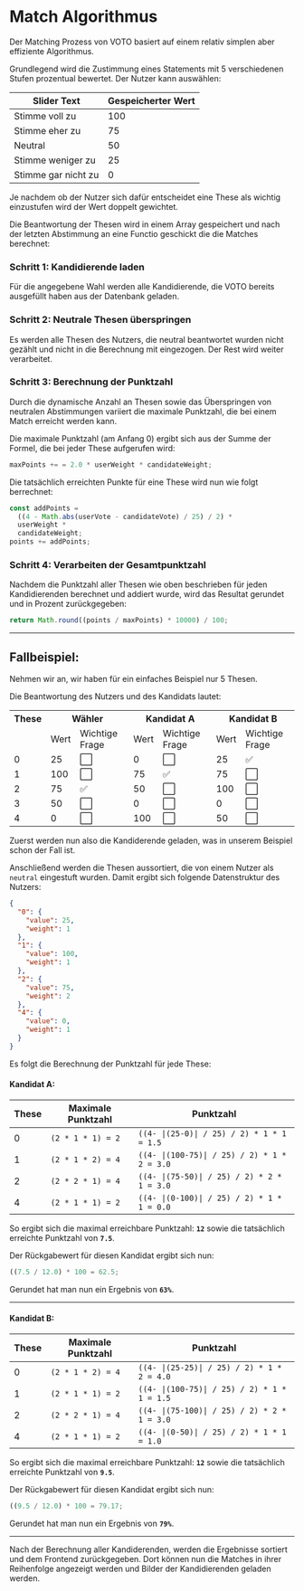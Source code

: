 # Match Algorithmus

Der Matching Prozess von VOTO basiert auf einem relativ simplen aber effiziente Algorithmus.

Grundlegend wird die Zustimmung eines Statements mit 5 verschiedenen Stufen prozentual bewertet. Der Nutzer kann auswählen:

| Slider Text         | Gespeicherter Wert |
| ------------------- | ------------------ |
| Stimme voll zu      | 100                |
| Stimme eher zu      | 75                 |
| Neutral             | 50                 |
| Stimme weniger zu   | 25                 |
| Stimme gar nicht zu | 0                  |

Je nachdem ob der Nutzer sich dafür entscheidet eine These als wichtig einzustufen wird der Wert doppelt gewichtet.

Die Beantwortung der Thesen wird in einem Array gespeichert und nach der letzten Abstimmung an eine Functio geschickt die die Matches berechnet:

### Schritt 1: Kandidierende laden

Für die angegebene Wahl werden alle Kandidierende, die VOTO bereits ausgefüllt haben aus der Datenbank geladen.

### Schritt 2: Neutrale Thesen überspringen

Es werden alle Thesen des Nutzers, die neutral beantwortet wurden nicht gezählt und nicht in die Berechnung mit eingezogen. Der Rest wird weiter verarbeitet.

### Schritt 3: Berechnung der Punktzahl

Durch die dynamische Anzahl an Thesen sowie das Überspringen von neutralen Abstimmungen variiert die maximale Punktzahl, die bei einem Match erreicht werden kann.

Die maximale Punktzahl (am Anfang 0) ergibt sich aus der Summe der Formel, die bei jeder These aufgerufen wird:

```typescript
maxPoints += = 2.0 * userWeight * candidateWeight;
```

Die tatsächlich erreichten Punkte für eine These wird nun wie folgt berrechnet:

```typescript
const addPoints =
  ((4 - Math.abs(userVote - candidateVote) / 25) / 2) *
  userWeight *
  candidateWeight;
points += addPoints;
```

### Schritt 4: Verarbeiten der Gesamtpunktzahl

Nachdem die Punktzahl aller Thesen wie oben beschrieben für jeden Kandidierenden berechnet und addiert wurde, wird das Resultat gerundet und in Prozent zurückgegeben:

```typescript
return Math.round((points / maxPoints) * 10000) / 100;
```

---

## Fallbeispiel:

Nehmen wir an, wir haben für ein einfaches Beispiel nur 5 Thesen.

Die Beantwortung des Nutzers und des Kandidats lautet:

<table>
 <tr>
  <th >These</th>
  <th colspan="2"> Wähler</th>
  <th colspan="2"> Kandidat A</th>
  <th colspan="2"> Kandidat B</th>
 </tr>
 <tr>
  <td>&nbsp;</td>
  <td>Wert</td>
  <td>Wichtige Frage</td>
  <td>Wert</td>
  <td>Wichtige Frage</td>
  <td>Wert</td>
  <td>Wichtige Frage</td>
 </tr>
 <tr>
 <td>0</td>
  <td>25</td>
 <td>⬜️ </td>
 <td>0</td>
 <td>⬜️ </td>
 <td>25</td>
  <td>✅ </td>
 </tr>
  <tr>
 <td>1</td>
  <td>100</td>
 <td>⬜️ </td>
 <td>75</td>
 <td>✅ </td>
 <td>75</td>
  <td>⬜️ </td>
 </tr>
   <tr>
 <td>2</td>
  <td>75</td>
 <td>✅ </td>
 <td>50</td>
 <td>⬜️ </td>
 <td>100</td>
  <td>⬜️ </td>
 </tr>
    <tr>
 <td>3</td>
  <td>50</td>
 <td>⬜️  </td>
 <td>0</td>
 <td>⬜️ </td>
 <td>0</td>
  <td>⬜️ </td>
 </tr>
  <tr>
 <td>4</td>
  <td>0</td>
 <td>⬜️  </td>
 <td>100</td>
 <td>⬜️ </td>
 <td>50</td>
  <td>⬜️ </td>
 </tr>
</table>

Zuerst werden nun also die Kandiderende geladen, was in unserem Beispiel schon der Fall ist.

Anschließend werden die Thesen aussortiert, die von einem Nutzer als `neutral` eingestuft wurden. Damit ergibt sich folgende Datenstruktur des Nutzers:

```json
{
  "0": {
    "value": 25,
    "weight": 1
  },
  "1": {
    "value": 100,
    "weight": 1
  },
  "2": {
    "value": 75,
    "weight": 2
  },
  "4": {
    "value": 0,
    "weight": 1
  }
}
```

Es folgt die Berechnung der Punktzahl für jede These:

#### Kandidat A:

| These | Maximale Punktzahl | Punktzahl                                                         |
| ----- | ------------------ | ----------------------------------------------------------------- |
| 0     | `(2 * 1 * 1) = 2`  | <code>((4- &#124;(25-0)&#124; / 25) / 2) \* 1 \* 1 = 1.5</code>   |
| 1     | `(2 * 1 * 2) = 4`  | <code>((4- &#124;(100-75)&#124; / 25) / 2) \* 1 \* 2 = 3.0</code> |
| 2     | `(2 * 2 * 1) = 4`  | <code>((4- &#124;(75-50)&#124; / 25) / 2) \* 2 \* 1 = 3.0</code>  |
| 4     | `(2 * 1 * 1) = 2`  | <code>((4- &#124;(0-100)&#124; / 25) / 2) \* 1 \* 1 = 0.0</code>  |

So ergibt sich die maximal erreichbare Punktzahl: **`12`** sowie die tatsächlich erreichte Punktzahl von **`7.5`**.

Der Rückgabewert für diesen Kandidat ergibt sich nun:

```javascript
((7.5 / 12.0) * 100 = 62.5;
```

Gerundet hat man nun ein Ergebnis von **`63%`**.

---

#### Kandidat B:

| These | Maximale Punktzahl | Punktzahl                                                         |
| ----- | ------------------ | ----------------------------------------------------------------- |
| 0     | `(2 * 1 * 2) = 4`  | <code>((4- &#124;(25-25)&#124; / 25) / 2) \* 1 \* 2 = 4.0</code>  |
| 1     | `(2 * 1 * 1) = 2`  | <code>((4- &#124;(100-75)&#124; / 25) / 2) \* 1 \* 1 = 1.5</code> |
| 2     | `(2 * 2 * 1) = 4`  | <code>((4- &#124;(75-100)&#124; / 25) / 2) \* 2 \* 1 = 3.0</code> |
| 4     | `(2 * 1 * 1) = 2`  | <code>((4- &#124;(0-50)&#124; / 25) / 2) \* 1 \* 1 = 1.0</code>   |

So ergibt sich die maximal erreichbare Punktzahl: **`12`** sowie die tatsächlich erreichte Punktzahl von **`9.5`**.

Der Rückgabewert für diesen Kandidat ergibt sich nun:

```javascript
((9.5 / 12.0) * 100 = 79.17;
```

Gerundet hat man nun ein Ergebnis von **`79%`**.

---

Nach der Berechnung aller Kandiderenden, werden die Ergebnisse sortiert und dem Frontend zurückgegeben. Dort können nun die Matches in ihrer Reihenfolge angezeigt werden und Bilder der Kandidierenden geladen werden.
